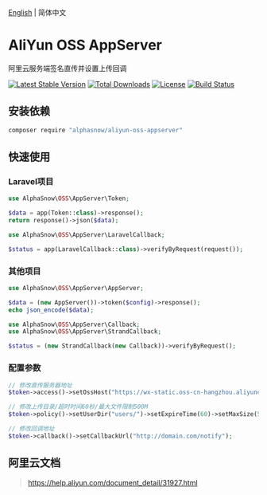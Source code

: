 [English](README.md) | 简体中文  

# AliYun OSS AppServer
阿里云服务端签名直传并设置上传回调

[![Latest Stable Version](https://poser.pugx.org/alphasnow/aliyun-oss-appserver/v/stable)](https://packagist.org/packages/alphasnow/aliyun-oss-appserver)
[![Total Downloads](https://poser.pugx.org/alphasnow/aliyun-oss-appserver/downloads)](https://packagist.org/packages/alphasnow/aliyun-oss-appserver)
[![License](https://poser.pugx.org/alphasnow/aliyun-oss-appserver/license)](https://packagist.org/packages/alphasnow/aliyun-oss-appserver)
[![Build Status](https://github.com/alphasnow/aliyun-oss-appserver/workflows/CI/badge.svg)](https://github.com/alphasnow/aliyun-oss-appserver/actions)

## 安装依赖
```bash
composer require "alphasnow/aliyun-oss-appserver"
```

## 快速使用
### Laravel项目
```php
use AlphaSnow\OSS\AppServer\Token;

$data = app(Token::class)->response();
return response()->json($data);
```
```php
use AlphaSnow\OSS\AppServer\LaravelCallback;

$status = app(LaravelCallback::class)->verifyByRequest(request());
```

### 其他项目
```php
use AlphaSnow\OSS\AppServer\AppServer;

$data = (new AppServer())->token($config)->response();
echo json_encode($data);
```
```php
use AlphaSnow\OSS\AppServer\Callback;
use AlphaSnow\OSS\AppServer\StrandCallback;

$status = (new StrandCallback(new Callback))->verifyByRequest();
```

### 配置参数
```php
// 修改直传服务器地址
$token->access()->setOssHost("https://wx-static.oss-cn-hangzhou.aliyuncs.com");

// 修改上传目录/超时时间60秒/最大文件限制500M
$token->policy()->setUserDir("users/")->setExpireTime(60)->setMaxSize(500*1024*1024);

// 修改回调地址
$token->callback()->setCallbackUrl("http://domain.com/notify");
```

## 阿里云文档
> https://help.aliyun.com/document_detail/31927.html